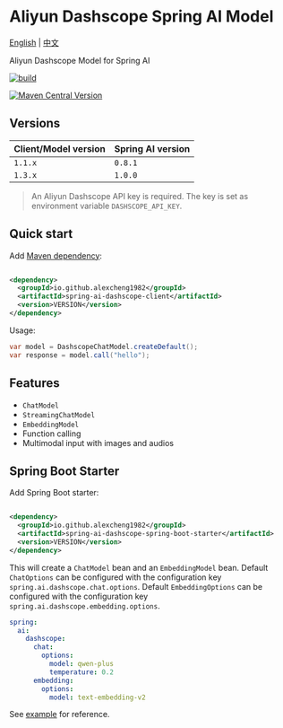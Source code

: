 # Aliyun Dashscope Spring AI Model

[English](./README.md) | [中文](./README_zh_CN.md)

Aliyun Dashscope Model for Spring AI

[![build](https://github.com/JavaAIDev/spring-ai-dashscope-client/actions/workflows/build.yaml/badge.svg)](https://github.com/JavaAIDev/spring-ai-dashscope-client/actions/workflows/build.yaml)

[![Maven Central Version](https://img.shields.io/maven-central/v/io.github.alexcheng1982/spring-ai-dashscope-client)](https://central.sonatype.com/artifact/io.github.alexcheng1982/spring-ai-dashscope-client)

## Versions

| Client/Model version | Spring AI version |
|----------------------|-------------------|
| `1.1.x`              | `0.8.1`           |
| `1.3.x`              | `1.0.0`           |

> An Aliyun Dashscope API key is required. The key is set as environment
> variable `DASHSCOPE_API_KEY`.

## Quick start

Add [Maven dependency](https://central.sonatype.com/artifact/io.github.alexcheng1982/spring-ai-dashscope-client):

```xml

<dependency>
  <groupId>io.github.alexcheng1982</groupId>
  <artifactId>spring-ai-dashscope-client</artifactId>
  <version>VERSION</version>
</dependency>
```

Usage:

```java
var model = DashscopeChatModel.createDefault();
var response = model.call("hello");
```

## Features

* `ChatModel`
* `StreamingChatModel`
* `EmbeddingModel`
* Function calling
* Multimodal input with images and audios

## Spring Boot Starter

Add Spring Boot starter:

```xml

<dependency>
  <groupId>io.github.alexcheng1982</groupId>
  <artifactId>spring-ai-dashscope-spring-boot-starter</artifactId>
  <version>VERSION</version>
</dependency>
```

This will create a `ChatModel` bean and an `EmbeddingModel` bean.
Default `ChatOptions` can be configured
with the configuration key `spring.ai.dashscope.chat.options`.
Default `EmbeddingOptions` can be configured with the configuration
key `spring.ai.dashscope.embedding.options`.

```yaml
spring:
  ai:
    dashscope:
      chat:
        options:
          model: qwen-plus
          temperature: 0.2
      embedding:
        options:
          model: text-embedding-v2
```

See [example](./example) for reference.